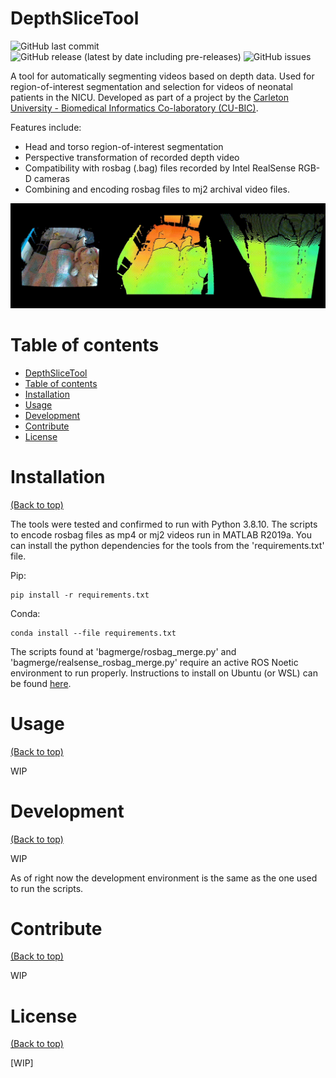 <!-- Add banner here -->
<!-- ![Banner]() -->

# DepthSliceTool

<!-- Add buttons here -->

![GitHub last commit](https://img.shields.io/github/last-commit/zeinhajjali/DepthSliceTool)
![GitHub release (latest by date including pre-releases)](https://img.shields.io/github/v/release/zeinhajjali/DepthSliceTool?include_prereleases)
![GitHub issues](https://img.shields.io/github/issues/zeinhajjali/DepthSliceTool)

<!-- Describe your project in brief -->

A tool for automatically segmenting videos based on depth data. Used for region-of-interest segmentation and selection for videos of neonatal patients in the NICU. Developed as part of a project by the [Carleton University - Biomedical Informatics Co-laboratory (CU-BIC)](https://cu-bic.ca/).

Features include:

- Head and torso region-of-interest segmentation
- Perspective transformation of recorded depth video
- Compatibility with rosbag (.bag) files recorded by Intel RealSense RGB-D cameras
- Combining and encoding rosbag files to mj2 archival video files.

![Demo GIF](staticFiles/demo.gif)

# Table of contents

- [DepthSliceTool](#depthslicetool)
- [Table of contents](#table-of-contents)
- [Installation](#installation)
- [Usage](#usage)
- [Development](#development)
- [Contribute](#contribute)
- [License](#license)

# Installation
[(Back to top)](#table-of-contents)

The tools were tested and confirmed to run with Python 3.8.10. The scripts to encode rosbag files as mp4 or mj2 videos run in MATLAB R2019a. You can install the python dependencies for the tools from the 'requirements.txt' file.

Pip:
```
pip install -r requirements.txt
```
Conda:
```
conda install --file requirements.txt
```

The scripts found at 'bagmerge/rosbag_merge.py' and 'bagmerge/realsense_rosbag_merge.py' require an active ROS Noetic environment to run properly. Instructions to install on Ubuntu (or WSL) can be found [here](http://wiki.ros.org/noetic/Installation/Ubuntu).

# Usage
[(Back to top)](#table-of-contents)

WIP

# Development
[(Back to top)](#table-of-contents)

WIP

As of right now the development environment is the same as the one used to run the scripts.

# Contribute
[(Back to top)](#table-of-contents)

WIP

# License
[(Back to top)](#table-of-contents)

[WIP]

<!-- Add the footer here -->

<!-- ![Footer]() -->
